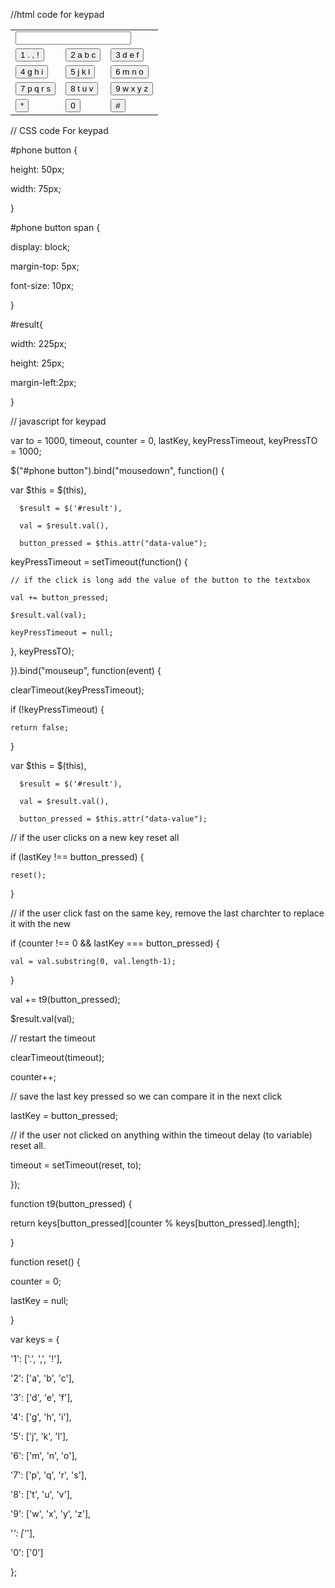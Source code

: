 //html code for keypad
<html>
 <head>
  <script src="https://ajax.googleapis.com/ajax/libs/jquery/1.2.3/jquery.min.js"></script> 
 </head>
 <body>
  <table id="phone"> 
   <tbody>
    <tr> 
     <td colspan="3"> <input type="text" id="result"> </td> 
    </tr> 
    <tr> 
     <td> <button data-value="1" class="key">1 <span>. , !</span> </button> </td> 
     <td> <button data-value="2" class="key">2 <span>a b c</span> </button> </td> 
     <td> <button data-value="3" class="key">3 <span>d e f</span> </button> </td> 
    </tr> 
    <tr> 
     <td> <button data-value="4" class="key">4 <span>g h i</span> </button> </td> 
     <td> <button data-value="5" class="key">5 <span>j k l</span> </button> </td> 
     <td> <button data-value="6" class="key">6 <span>m n o</span> </button> </td> 
    </tr> 
    <tr> 
     <td><button data-value="7" class="key">7 <span>p q r s</span> </button> </td> 
     <td> <button data-value="8" class="key">8 <span>t u v</span> </button> </td> 
     <td> <button data-value="9" class="key">9 <span>w x y z</span> </button> </td> 
    </tr> 
    <tr> 
     <td><button data-value="*" class="key">*</button></td> 
     <td><button data-value="0" class="key">0</button></td> 
     <td><button data-value="#" class="key">#</button></td> 
    </tr> 
   </tbody>
  </table>
 </body>
</html>







// CSS code For keypad


#phone button {

  height: 50px;

  width: 75px;

}

#phone button span  {

  display: block;

  margin-top: 5px;

  font-size: 10px;

}

#result{

  width: 225px;

  height: 25px;

  margin-left:2px;

}






// javascript for keypad

var to = 1000, timeout, counter = 0, lastKey, keyPressTimeout, keyPressTO = 1000;

$("#phone button").bind("mousedown", function() {

  var $this = $(this),

      $result = $('#result'),

      val = $result.val(),

      button_pressed = $this.attr("data-value");

  keyPressTimeout = setTimeout(function() {

    // if the click is long add the value of the button to the textxbox

    val += button_pressed;

    $result.val(val);

    keyPressTimeout = null;

  }, keyPressTO);



}).bind("mouseup", function(event) {

  clearTimeout(keyPressTimeout);



  if (!keyPressTimeout) {

    return false;

  }

  var $this = $(this),

      $result = $('#result'),

      val = $result.val(),

      button_pressed = $this.attr("data-value");

  // if the user clicks on a new key reset all

  if (lastKey !== button_pressed) {

    reset();  

  }

  // if the user click fast on the same key, remove the last charchter to replace it with the new

  if (counter !== 0 && lastKey === button_pressed) {

    val = val.substring(0, val.length-1);

  }

  val += t9(button_pressed);

  $result.val(val);

  // restart the timeout

  clearTimeout(timeout);

  counter++;

  // save the last key pressed so we can compare it in the next click

  lastKey = button_pressed;

  // if the user not clicked on anything within the timeout delay (to variable) reset all.

  timeout = setTimeout(reset, to);

});

function t9(button_pressed) {

  return keys[button_pressed][counter % keys[button_pressed].length];

}

function reset() {

  counter = 0;

  lastKey = null;

}

var keys = {

  '1': ['.', ',', '!'],

  '2': ['a', 'b', 'c'], 

  '3': ['d', 'e', 'f'], 

  '4': ['g', 'h', 'i'], 

  '5': ['j', 'k', 'l'], 

  '6': ['m', 'n', 'o'], 

  '7': ['p', 'q', 'r', 's'], 

  '8': ['t', 'u', 'v'], 

  '9': ['w', 'x', 'y', 'z'], 

  '*': ['*'], 

  '0': ['0']

};
